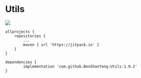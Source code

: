 # Utils
[![](https://jitpack.io/v/BenShanYang/Utils.svg)](https://jitpack.io/#BenShanYang/Utils)


	allprojects {
		repositories {
			...
			maven { url 'https://jitpack.io' }
		}
	}
  
  	dependencies {
	        implementation 'com.github.BenShanYang:Utils:1.0.2'
	}
